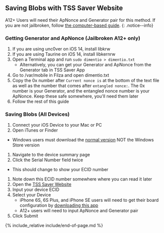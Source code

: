 ## Saving Blobs with TSS Saver Website
A12+ Users will need their ApNonce and Generator pair for this method. If you are not jailbroken, follow [the computer-based guide](https://ios.cfw.guide/saving-blobs#saving-blobs-with-computer-a12).
{: .notice--info}

### Getting Generator and ApNonce (Jailbroken A12+ only)
1. If you are using unc0ver on iOS 14, install libkrw
1. If you are using Taurine on iOS 14, install libkernrw
1. Open a Terminal app and run `sudo dimentio > dimentio.txt`
    - Alternatively, you can get your Generator and ApNonce from the Generator tab in TSS Saver App
1. Go to /var/mobile in Filza and open dimentio.txt
1. Copy the 0x number after `Current nonce is` at the bottom of the text file as well as the number that comes after `entangled nonce:`. The 0x number is your Generator, and the entangled nonce number is your ApNonce. Keep these safe somewhere, you'll need them later
1. Follow the rest of this guide

### Saving Blobs (All Devices)
1. Connect your iOS Device to your Mac or PC
1. Open iTunes or Finder
  - Windows users must download the [normal version](https://www.apple.com/itunes/) NOT the Windows Store version
1. Navigate to the device summary page
1. Click the Serial Number field twice
  - This should change to show your ECID number
1. Note down this ECID number somewhere where you can read it later
1. Open the [TSS Saver Website](https://tsssaver.1conan.com/v2/)
1. Input your device ECID
1. Select your Device
    - iPhone 6S, 6S Plus, and iPhone SE users will need to get their board configuration by [downloading this app](https://itunes.apple.com/us/app/ax-cpu/id1048174418?mt=8)
    - A12+ users will need to input ApNonce and Generator pair
1. Click Submit

{% include_relative include/end-of-page.md %}
